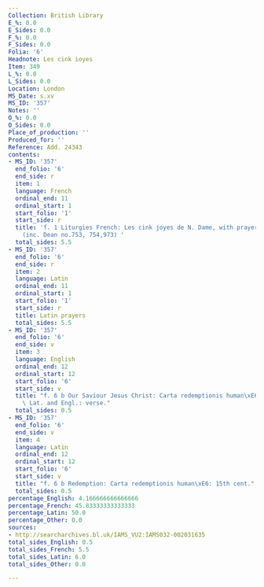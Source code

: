 ```yaml
---
Collection: British Library
E_%: 0.0
E_Sides: 0.0
F_%: 0.0
F_Sides: 0.0
Folia: '6'
Headnote: Les cink ioyes
Item: 349
L_%: 0.0
L_Sides: 0.0
Location: London
MS_Date: s.xv
MS_ID: '357'
Notes: ''
O_%: 0.0
O_Sides: 0.0
Place_of_production: ''
Produced_for: ''
Reference: Add. 24343
contents:
- MS_ID: '357'
  end_folio: '6'
  end_side: r
  item: 1
  language: French
  ordinal_end: 11
  ordinal_start: 1
  start_folio: '1'
  start_side: r
  title: 'f. 1 Liturgies French: Les cink joyes de N. Dame, with prayers: 15th cent.
    (inc. Dean no.753, 754,973) '
  total_sides: 5.5
- MS_ID: '357'
  end_folio: '6'
  end_side: r
  item: 2
  language: Latin
  ordinal_end: 11
  ordinal_start: 1
  start_folio: '1'
  start_side: r
  title: Latin prayers
  total_sides: 5.5
- MS_ID: '357'
  end_folio: '6'
  end_side: v
  item: 3
  language: English
  ordinal_end: 12
  ordinal_start: 12
  start_folio: '6'
  start_side: v
  title: "f. 6 b Our Saviour Jesus Christ: Carta redemptionis human\xE6: 15th cent.:\
    \ Lat. and Engl.: verse."
  total_sides: 0.5
- MS_ID: '357'
  end_folio: '6'
  end_side: v
  item: 4
  language: Latin
  ordinal_end: 12
  ordinal_start: 12
  start_folio: '6'
  start_side: v
  title: "f. 6 b Redemption: Carta redemptionis human\xE6: 15th cent."
  total_sides: 0.5
percentage_English: 4.166666666666666
percentage_French: 45.83333333333333
percentage_Latin: 50.0
percentage_Other: 0.0
sources:
- http://searcharchives.bl.uk/IAMS_VU2:IAMS032-002031635
total_sides_English: 0.5
total_sides_French: 5.5
total_sides_Latin: 6.0
total_sides_Other: 0.0

---
```

